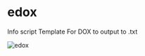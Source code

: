 # edox
Info script Template For DOX to output to .txt



![edox](https://user-images.githubusercontent.com/48811414/86501334-ec42df80-bd8f-11ea-832e-bba43f10465f.PNG)
